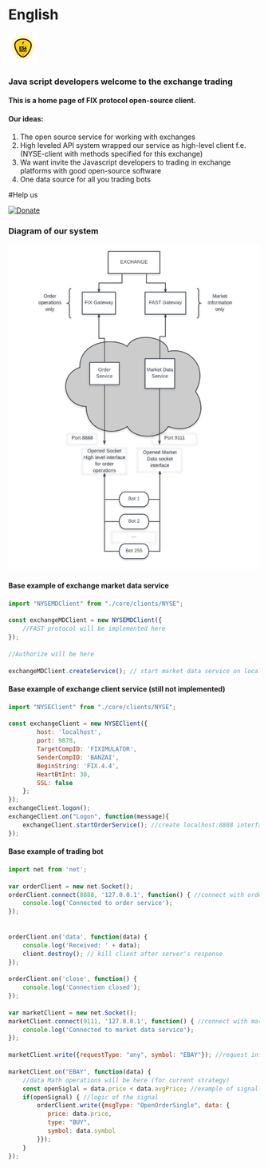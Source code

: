# English

![](./es6-logo.png)

### Java script developers welcome to the exchange trading 

 
#### This is a home page of FIX protocol open-source client.

#### Our ideas:
1. The open source service for working with exchanges
2. High leveled API system wrapped our service as high-level client f.e. (NYSE-client with methods specified for this exchange)
3. Wa want invite the Javascript developers to trading in exchange platforms with good open-source software
4. One data source for all you trading bots

#Help us

[![Donate](https://img.shields.io/badge/Donate-PayPal-green.svg)](https://www.paypal.com/cgi-bin/webscr?cmd=_s-xclick&hosted_button_id=MN45NZ5YF3NZ4)

### Diagram of our system

![](./schema.png?raw=true)


#### Base example of exchange market data service
```javascript
import "NYSEMDClient" from "./core/clients/NYSE";

const exchangeMDClient = new NYSEMDClient({
    //FAST protocol will be implemented here
});

//Authorize will be here

exchangeMDClient.createService(); // start market data service on localhost:9111
```

#### Base example of exchange client service (still not implemented)
```javascript
import "NYSEClient" from "./core/clients/NYSE";

const exchangeClient = new NYSEClient({
    	host: 'localhost',
    	port: 9878,
    	TargetCompID: 'FIXIMULATOR',
    	SenderCompID: 'BANZAI',
    	BeginString: 'FIX.4.4',
    	HeartBtInt: 30,
    	SSL: false
    };
});
exchangeClient.logon();
exchangeClient.on("Logon", function(message){
    exchangeClient.startOrderService(); //create localhost:8888 interface for sending commadns
});

```
#### Base example of trading bot 
```javascript
import net from 'net';

var orderClient = new net.Socket();
orderClient.connect(8888, '127.0.0.1', function() { //connect with order sending service
	console.log('Connected to order service');
});


orderClient.on('data', function(data) {
	console.log('Received: ' + data);
	client.destroy(); // kill client after server's response
});

orderClient.on('close', function() {
	console.log('Connection closed');
});

var marketClient = new net.Socket();
marketClient.connect(9111, '127.0.0.1', function() { //connect with market data service
	console.log('Connected to market data service');
});

marketClient.write({requestType: "any", symbol: "EBAY"}); //request informations about EBAY symbol

marketClient.on("EBAY", function(data) {
    //data Math operations will be here (for current strategy)
    const openSiglal = data.price < data.avgPrice; //example of signal
    if(openSignal) { //logic of the signal
        orderClient.write({msgType: "OpenOrderSingle", data: {
           price: data.price,
           type: "BUY",
           symbol: data.symbol
        }});
    } 
});

```

